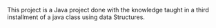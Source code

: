 This project is a Java project done with the knowledge taught in a third installment of a java class using data Structures.
